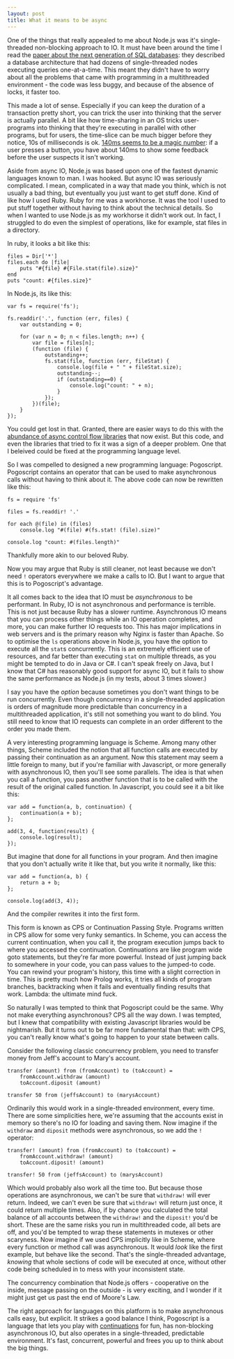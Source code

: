 ```yaml
---
layout: post
title: What it means to be async
---
```


One of the things that really appealed to me about Node.js was it's single-threaded non-blocking approach to IO. It must have been around the time I read the [paper about the next generation of SQL databases](http://static.cs.brown.edu/courses/cs227/papers/newsql/hstore-endofera.pdf): they described a database architecture that had dozens of single-threaded nodes executing queries one-at-a-time. This meant they didn't have to worry about all the problems that came with programming in a multithreaded environment - the code was less buggy, and because of the absence of locks, it faster too.

This made a lot of sense. Especially if you can keep the duration of a transaction pretty short, you can trick the user into thinking that the server is actually parallel. A bit like how time-sharing in an OS tricks user-programs into thinking that they're executing in parallel with other programs, but for users, the time-slice can be much bigger before they notice, 10s of milliseconds is ok. [140ms seems to be a magic number](http://www.amazon.co.uk/gp/product/012375030X/ref=oh_details_o00_s00_i00): if a user presses a button, you have about 140ms to show some feedback before the user suspects it isn't working.

Aside from async IO, Node.js was based upon one of the fastest dynamic languages known to man. I was hooked. But async IO was seriously complicated. I mean, complicated in a way that made you think, which is not usually a bad thing, but eventually you just want to get stuff done. Kind of like how I used Ruby. Ruby for me was a workhorse. It was the tool I used to put stuff together without having to think about the technical details. So when I wanted to use Node.js as my workhorse it didn't work out. In fact, I struggled to do even the simplest of operations, like for example, stat files in a directory.

In ruby, it looks a bit like this:

    files = Dir['*']
    files.each do |file|
        puts "#{file} #{File.stat(file).size}"
    end
    puts "count: #{files.size}"

In Node.js, its like this:

    var fs = require('fs');

    fs.readdir('.', function (err, files) {
        var outstanding = 0;

        for (var n = 0; n < files.length; n++) {
            var file = files[n];
            (function (file) {
                outstanding++;
                fs.stat(file, function (err, fileStat) {
                    console.log(file + " " + fileStat.size);
                    outstanding--;
                    if (outstanding==0) {
                        console.log("count: " + n);
                    }
                });
            })(file);
        }
    });

You could get lost in that. Granted, there are easier ways to do this with the [abundance of async control flow libraries](https://github.com/joyent/node/wiki/modules#wiki-async-flow) that now exist. But this code, and even the libraries that tried to fix it was a sign of a deeper problem. One that I beleived could be fixed at the programming language level.

So I was compelled to designed a new programming language: Pogoscript. Pogoscript contains an operator that can be used to make asynchronous calls without having to think about it. The above code can now be rewritten like this:

    fs = require 'fs'

    files = fs.readdir! '.'

    for each @(file) in (files)
        console.log "#(file) #(fs.stat! (file).size)"

    console.log "count: #(files.length)"

Thankfully more akin to our beloved Ruby.

Now you may argue that Ruby is still cleaner, not least because we don't need `!` operators everywhere we make a calls to IO. But I want to argue that this is to Pogoscript's advantage.

It all comes back to the idea that IO must be _asynchronous_ to be performant. In Ruby, IO is not asynchronous and performance is terrible. This is not just because Ruby has a slower runtime. Asynchronous IO means that you can process other things while an IO operation completes, and more, you can make further IO requests too. This has major implications in web servers and is the primary reason why Nginx is faster than Apache. So to optimise the `ls` operations above in Node.js, you have the option to execute all the `stat`s concurrently. This is an extremely efficient use of resources, and far better than executing `stat` on multiple threads, as you might be tempted to do in Java or C#. I can't speak freely on Java, but I know that C# has reasonably good support for async IO, but it fails to show the same performance as Node.js (in my tests, about 3 times slower.)

I say you have the _option_ because sometimes you don't want things to be run concurrently. Even though concurrency in a single-threaded application is orders of magnitude more predictable than concurrency in a multithreaded application, it's still not something you want to do blind. You still need to know that IO requests can complete in an order different to the order you made them.

A very interesting programming language is Scheme. Among many other things, Scheme included the notion that all function calls are executed by passing their continuation as an argument. Now this statement may seem a little foreign to many, but if you're familiar with Javascript, or more generally with asynchronous IO, then you'll see some parallels. The idea is that when you call a function, you pass another function that is to be called with the result of the original called function. In Javascript, you could see it a bit like this:

    var add = function(a, b, continuation) {
        continuation(a + b);
    };

    add(3, 4, function(result) {
        console.log(result);
    });

But imagine that done for all functions in your program. And then imagine that you don't actually write it like that, but you write it normally, like this:

    var add = function(a, b) {
        return a + b;
    };

    console.log(add(3, 4));

And the compiler rewrites it into the first form.

This form is known as CPS or Continuation Passing Style. Programs written in CPS allow for some very funky semantics. In Scheme, you can access the current continuation, when you call it, the program execution jumps back to where you accessed the continuation. Continuations are like program wide goto statements, but they're far more powerful. Instead of just jumping back to somewhere in your code, you can pass values to the jumped-to code. You can rewind your program's history, this time with a slight correction in time. This is pretty much how Prolog works, it tries all kinds of program branches, backtracking when it fails and eventually finding results that work. Lambda: the ultimate mind fuck.

So naturally I was tempted to think that Pogoscript could be the same. Why not make everything asynchronous? CPS all the way down. I was tempted, but I knew that compatibility with existing Javascript libraries would be nightmarish. But it turns out to be far more fundamental than that: with CPS, you can't really know what's going to happen to your state between calls.

Consider the following classic concurrency problem, you need to transfer money from Jeff's account to Mary's account.

    transfer (amount) from (fromAccount) to (toAccount) =
        fromAccount.withdraw (amount)
        toAccount.diposit (amount)

    transfer 50 from (jeffsAccount) to (marysAccount)

Ordinarily this would work in a single-threaded environment, every time. There are some simplicities here, we're assuming that the accounts exist in memory so there's no IO for loading and saving them. Now imagine if the `withdraw` and `diposit` methods were asynchronous, so we add the `!` operator:

    transfer! (amount) from (fromAccount) to (toAccount) =
        fromAccount.withdraw! (amount)
        toAccount.diposit! (amount)

    transfer! 50 from (jeffsAccount) to (marysAccount)

Which would probably also work all the time too. But because those operations are asynchronous, we can't be sure that `withdraw!` will ever return. Indeed, we can't even be sure that `withdraw!` will return just once, it could return multiple times. Also, if by chance you calculated the total balance of all accounts between the `withdraw!` and the `diposit!` you'd be short. These are the same risks you run in multithreaded code, all bets are off, and you'd be tempted to wrap these statements in mutexes or other scaryness. Now imagine if we used CPS implicitly like in Scheme, where every function or method call was asynchronous. It would _look_ like the first example, but behave like the second. That's the single-threaded advantage, _knowing_ that whole sections of code will be executed at once, without other code being scheduled in to mess with your inconsistent state.

The concurrency combination that Node.js offers - cooperative on the inside, message passing on the outside - is very exciting, and I wonder if it might just get us past the end of Moore's Law.

The right approach for languages on this platform is to make asynchronous calls easy, but explicit. It strikes a good balance I think, Pogoscript is a language that lets you play with [continuations](https://github.com/featurist/pogoscript/blob/master/examples/continuations.pogo) for fun, has non-blocking asynchronous IO, but also operates in a single-threaded, predictable environment. It's fast, concurrent, powerful and frees you up to think about the big things.

